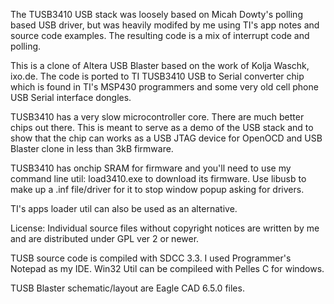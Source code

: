 The TUSB3410 USB stack was loosely based on Micah Dowty's polling based
USB driver, but was heavily modifed by me using TI's app notes and
source code examples. The resulting code is a mix of interrupt code and
polling. 

This is a clone of Altera USB Blaster based on the work of Kolja Waschk,
ixo.de. The code is ported to TI TUSB3410 USB to Serial converter chip
which is found in TI's MSP430 programmers and some very old cell phone
USB Serial interface dongles. 

TUSB3410 has a very slow microcontroller core. There are much better
chips out there. This is meant to serve as a demo of the USB stack and
to show that the chip can works as a USB JTAG device for OpenOCD and USB
Blaster clone in less than 3kB firmware.

TUSB3410 has onchip SRAM for firmware and you'll need to use my command
line util: load3410.exe to download its firmware.  Use libusb to make up a
.inf file/driver for it to stop window popup asking for drivers.

TI's apps loader util can also be used as an alternative.

License: Individual source files without copyright notices are written
by me and are distributed under GPL ver 2 or newer.

TUSB source code is compiled with SDCC 3.3.  I used Programmer's Notepad
as my IDE.  Win32 Util can be compileed with Pelles C for windows.

TUSB Blaster schematic/layout are Eagle CAD 6.5.0 files.

